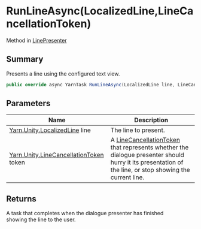# RunLineAsync(LocalizedLine,LineCancellationToken)

Method in [LinePresenter](yarn.unity.linepresenter.md)

## Summary

Presents a line using the configured text view.

```csharp
public override async YarnTask RunLineAsync(LocalizedLine line, LineCancellationToken token)
```

## Parameters

| Name                                                                          | Description                                                                                                                                                                                   |
| ----------------------------------------------------------------------------- | --------------------------------------------------------------------------------------------------------------------------------------------------------------------------------------------- |
| [Yarn.Unity.LocalizedLine](yarn.unity.localizedline.md) line                  | The line to present.                                                                                                                                                                          |
| [Yarn.Unity.LineCancellationToken](yarn.unity.linecancellationtoken.md) token | A [LineCancellationToken](yarn.unity.linecancellationtoken.md) that represents whether the dialogue presenter should hurry it its presentation of the line, or stop showing the current line. |

## Returns

A task that completes when the dialogue presenter has finished\
showing the line to the user.
